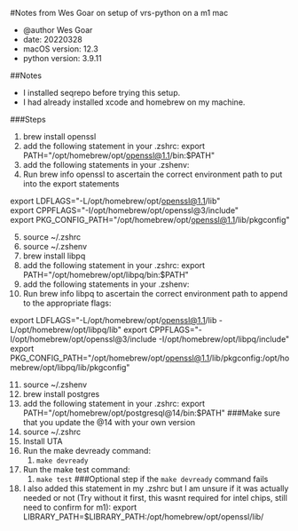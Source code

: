 #Notes from Wes Goar on setup of vrs-python on a m1 mac
- @author Wes Goar
- date: 20220328
- macOS version: 12.3
- python version: 3.9.11

##Notes
- I installed seqrepo before trying this setup.
- I had already installed xcode and homebrew on my machine.

###Steps
1. brew install openssl
2. add the following statement in your .zshrc: export PATH="/opt/homebrew/opt/openssl@1.1/bin:$PATH"
3. add the following statements in your .zshenv:
4. Run brew info openssl to ascertain the correct environment path to put into the export statements

export LDFLAGS="-L/opt/homebrew/opt/openssl@1.1/lib" \
export CPPFLAGS="-I/opt/homebrew/opt/openssl@3/include" \
export PKG_CONFIG_PATH="/opt/homebrew/opt/openssl@1.1/lib/pkgconfig"

5. source ~/.zshrc
6. source ~/.zshenv
7. brew install libpq
8. add the following statement in your .zshrc: export PATH="/opt/homebrew/opt/libpq/bin:$PATH"
9. add the following statements in your .zshenv:
10. Run brew info libpq to ascertain the correct environment path to append to the appropriate flags:

export LDFLAGS="-L/opt/homebrew/opt/openssl@1.1/lib -L/opt/homebrew/opt/libpq/lib"
export CPPFLAGS="-I/opt/homebrew/opt/openssl@3/include -I/opt/homebrew/opt/libpq/include"
export PKG_CONFIG_PATH="/opt/homebrew/opt/openssl@1.1/lib/pkgconfig:/opt/homebrew/opt/libpq/lib/pkgconfig"

11. source ~/.zshenv
12. brew install postgres
13. add the following statement in your .zshrc: export PATH="/opt/homebrew/opt/postgresql@14/bin:$PATH"
    ###Make sure that you update the @14 with your own version
14. source ~/.zshrc
15. Install UTA 
16. Run the make devready command:
    1. `make devready`
17. Run the make test command:
    1. `make test`
###Optional step if the `make devready` command fails
15. I also added this statement in my .zshrc but I am unsure if it was actually needed or not (Try without it first, this wasnt required for intel chips, still need to confirm for m1):
    export LIBRARY_PATH=$LIBRARY_PATH:/opt/homebrew/opt/openssl/lib/




